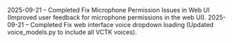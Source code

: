 2025-09-21 – Completed Fix Microphone Permission Issues in Web UI (Improved user feedback for microphone permissions in the web UI).
2025-09-21 – Completed Fix web interface voice dropdown loading (Updated voice_models.py to include all VCTK voices).